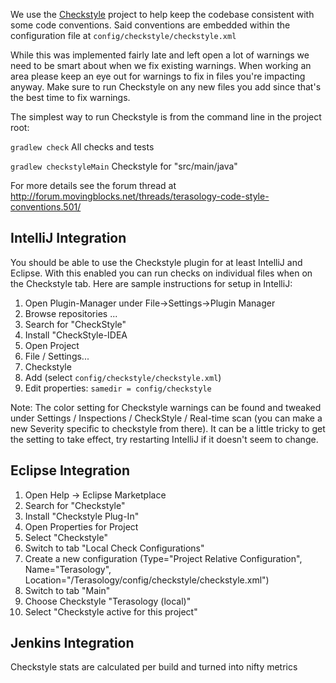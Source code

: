 We use the [Checkstyle](http://checkstyle.sourceforge.net/) project to help keep the codebase consistent with some code conventions. Said conventions are embedded within the configuration file at `config/checkstyle/checkstyle.xml`

While this was implemented fairly late and left open a lot of warnings we need to be smart about when we fix existing warnings. When working an area please keep an eye out for warnings to fix in files you're impacting anyway. Make sure to run Checkstyle on any new files you add since that's the best time to fix warnings.

The simplest way to run Checkstyle is from the command line in the project root:

`gradlew check` All checks and tests

`gradlew checkstyleMain` Checkstyle for "src/main/java"

For more details see the forum thread at http://forum.movingblocks.net/threads/terasology-code-style-conventions.501/

## IntelliJ Integration

You should be able to use the Checkstyle plugin for at least IntelliJ and Eclipse. With this enabled you can run checks on individual files when on the Checkstyle tab. Here are sample instructions for setup in IntelliJ:

1. Open Plugin-Manager under File->Settings->Plugin Manager
2. Browse repositories ...
3. Search for "CheckStyle"
4. Install "CheckStyle-IDEA
5. Open Project
6. File / Settings...
7. Checkstyle
8. Add (select `config/checkstyle/checkstyle.xml`)
9. Edit properties: `samedir = config/checkstyle`

Note: The color setting for Checkstyle warnings can be found and tweaked under Settings / Inspections / CheckStyle / Real-time scan (you can make a new Severity specific to checkstyle from there). It can be a little tricky to get the setting to take effect, try restarting IntelliJ if it doesn't seem to change.

## Eclipse Integration
1. Open Help -> Eclipse Marketplace
2. Search for "Checkstyle"
3. Install "Checkstyle Plug-In"
4. Open Properties for Project
5. Select "Checkstyle"
6. Switch to tab "Local Check Configurations"
7. Create a new configuration (Type="Project Relative Configuration", Name="Terasology", Location="/Terasology/config/checkstyle/checkstyle.xml")
8. Switch to tab "Main"
9. Choose Checkstyle "Terasology (local)"
10. Select "Checkstyle active for this project"

## Jenkins Integration

Checkstyle stats are calculated per build and turned into nifty metrics